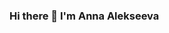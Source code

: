 ### Hi there 👋 I'm Anna Alekseeva
<!--
**AnnaShengel/AnnaShengel** is a ✨ _special_ ✨ repository because its `README.md` (this file) appears on your GitHub profile.

- 👀I’m interested in data analysis
- 🏦I’m currently working on Bank
- 👩‍🎓My basic education: Bachelor of Engineering - Siberian Federal University
- 📔Completed courses: Data Analyst - Yandex.Practicum
- 📩How to contact me: just text me to telegram @Annashengel

